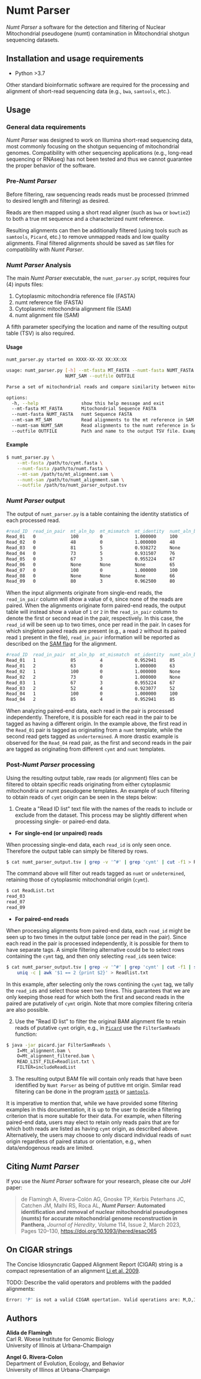 # Numt Parser

*Numt Parser* a software for the detection and filtering of Nuclear Mitochondrial pseudogene (numt) contamination in Mitochondrial shotgun sequencing datasets.

## Installation and usage requirements

* Python >3.7

Other standard bioinformatic software are required for the processing and alignment of short-read sequencing data (e.g., `bwa`, `samtools`, etc.).

## Usage

### General data requirements

*Numt Parser* was designed to work on Illumina short-read sequencing data, most commonly focusing on the shotgun sequencing of mitochondrial genomes. Compatibility with other sequencing applications (e.g., long-read sequencing or RNAseq) has not been tested and thus we cannot guarantee the proper behavior of the software.

### Pre-*Numt Parser*

Before filtering, raw sequencing reads reads must be processed (trimmed to desired length and filtering) as desired.

Reads are then mapped using a short read aligner (such as `bwa` or `bowtie2`) to both a true mt sequence and a characterized numt reference.

Resulting alignments can then be additionally filtered (using tools such as `samtools`, `Picard`, etc.) to remove unmapped reads and low quality alignments. Final filtered alignments should be saved as `SAM` files for compatibility with *Numt Parser*.

### *Numt Parser* Analysis

The main *Numt Parser* executable, the `numt_parser.py` script, requires four (4) inputs files:

1. Cytoplasmic mitochondria reference file (FASTA)
2. numt reference file (FASTA)
3. Cytoplasmic mitochondria alignment file (SAM)
4. numt alignment file (SAM)

A fifth parameter specifying the location and name of the resulting output table (TSV) is also required.

#### Usage

```sh
numt_parser.py started on XXXX-XX-XX XX:XX:XX

usage: numt_parser.py [-h] --mt-fasta MT_FASTA --numt-fasta NUMT_FASTA --mt-sam MT_SAM --numt-sam
                      NUMT_SAM --outfile OUTFILE

Parse a set of mitochondrial reads and compare similarity between mitochondrial and NUMT references.

options:
  -h, --help                show this help message and exit
  --mt-fasta MT_FASTA       Mitochondrial Sequence FASTA
  --numt-fasta NUMT_FASTA   numt Sequence FASTA
  --mt-sam MT_SAM           Read alignments to the mt reference in SAM format
  --numt-sam NUMT_SAM       Read alignments to the numt reference in SAM format
  --outfile OUTFILE         Path and name to the output TSV file. Example: ./<sample_id>.tsv
```

#### Example

```sh
$ numt_parser.py \
    --mt-fasta /path/to/cymt.fasta \
    --numt-fasta /path/to/numt.fasta \
    --mt-sam /path/to/mt_alignment.sam \
    --numt-sam /path/to/numt_alignment.sam \
    --outfile /path/to/numt_parser_output.tsv
```

### *Numt Parser* output

The output of `numt_parser.py` is a table containing the identity statistics of each processed read.

```sh
#read_ID  read_in_pair  mt_aln_bp  mt_mismatch  mt_identity  numt_aln_bp  numt_mismatch  numt_identity  candidate
Read_01   0             100        0            1.000000     100          0              1.000000       undetermined
Read_02   0             48         0            1.000000     48           0              1.000000       undetermined
Read_03   0             81         5            0.938272     None         None           None           cymt
Read_04   0             73         5            0.931507     76           1              0.986842       numt
Read_05   0             67         3            0.955224     67           0              1.000000       numt
Read_06   0             None       None         None         65           0              1.000000       numt
Read_07   0             100        0            1.000000     100          6              0.940000       cymt
Read_08   0             None       None         None         66           0              1.000000       numt
Read_09   0             80         3            0.962500     80           4              0.950000       cymt
```

When the input alignments originate from single-end reads, the `read_in_pair` column will show a value of `0`, since none of the reads are paired. When the alignments originate form paired-end reads, the output table will instead show a value of `1` or `2` in the `read_in_pair` column to denote the first or second read in the pair, respectively. In this case, the `read_id` will be seen up to two times, once per read in the pair. In cases for which singleton paired reads are present (e.g., a read `2` without its paired read `1` present in the file), `read_in_pair` information will be reported as described on the [SAM flag](https://broadinstitute.github.io/picard/explain-flags.html) for the alignment.

```sh
#read_ID  read_in_pair  mt_aln_bp  mt_mismatch  mt_identity  numt_aln_bp  numt_mismatch  numt_identity  candidate
Read_01   1             85         4            0.952941     85           0              1.000000       numt
Read_01   2             63         0            1.000000     63           0              1.000000       undetermined
Read_02   1             100        0            1.000000     None         None           None           cymt
Read_02   2             73         0            1.000000     None         None           None           cymt
Read_03   1             67         3            0.955224     67           0              1.000000       numt
Read_03   2             52         4            0.923077     52           0              1.000000       numt
Read_04   1             100        0            1.000000     100          6              0.940000       cymt
Read_04   2             85         4            0.952941     85           0              1.000000       numt
```

When analyzing paired-end data, each read in the pair is processed independently. Therefore, it is possible for each read in the pair to be tagged as having a different origin. In the example above, the first read in the `Read_01` pair is tagged as originating from a `numt` template, while the second read gets tagged as `undertermined`. A more drastic example is observed for the `Read_04` read pair, as the first and second reads in the pair are tagged as originating from different `cymt` and `numt` templates.

### Post-*Numt Parser* processing

Using the resulting output table, raw reads (or alignment) files can be filtered to obtain specific reads originating from either cytoplasmic mitochondria or numt pseudogene templates. An example of such filtering to obtain reads of `cymt` origin can be seen in the steps below:

1. Create a "Read ID list" text file with the names of the reads to include or exclude from the dataset. This process may be slightly different when processing single- or paired-end data.

* **For single-end (or unpaired) reads**

When processing single-end data, each `read_id` is only seen once. Therefore the output table can simply be filtered by rows.

```sh
$ cat numt_parser_output.tsv | grep -v '^#' | grep 'cymt' | cut -f1 > Readlist.txt
```

The command above will filter out reads tagged as `numt` or `undetermined`, retaining those of cytoplasmic mitochondrial origin (`cymt`).

```sh
$ cat ReadList.txt
read_03
read_07
read_09
```

* **For paired-end reads**

When processing alignments from paired-end data, each `read_id` might be seen up to two times in the output table (once per read in the pair). Since each read in the pair is processed independently, it is possible for them to have separate tags. A simple filtering alternative could be to select rows containing the `cymt` tag, and then only selecting `read_id`s seen twice:

```sh
$ cat numt_parser_output.tsv | grep -v '^#' | grep 'cymt' | cut -f1 | sort | \
    uniq -c | awk '$1 == 2 {print $2}' > Readlist.txt
```

In this example, after selecting only the rows contining the `cymt` tag, we tally the `read_id`s and select those seen two times. This guarantees that we are only keeping those read for which both the first and second reads in the paired are putatively of `cymt` origin. Note that more complex filtering criteria are also possible.

2. Use the "Read ID list" to filter the original BAM alignment file to retain reads of putative `cymt` origin, e.g., in [`Picard`](<https://github.com/broadinstitute/picard>) use the `FilterSamReads` function:

```sh
$ java -jar picard.jar FilterSamReads \
    I=Mt_alignment.bam \
    O=Mt_alignment_filtered.bam \
    READ_LIST_FILE=Readlist.txt \
    FILTER=includeReadList
 ```

3. The resulting output BAM file will contain only reads that have been identified by `Numt Parser` as being of putitive mt origin. Similar read filtering can be done in the program [`seqtk`](<https://github.com/lh3/seqtk>) or [`samtools`](<http://www.htslib.org/doc/samtools.html>).

It is imperative to mention that, while we have provided some filtering examples in this documentation, it is up to the user to decide a filtering criterion that is more suitable for their data. For example, when filtering paired-end data, users may elect to retain only reads pairs that are for which both reads are listed as having `cymt` origin, as described above. Alternatively, the users may choose to only discard individual reads of `numt` origin regardless of paired status or orientation, e.g., when data/endogenous reads are limited.

## Citing *Numt Parser*

If you use the *Numt Parser* software for your research, please cite our *JoH* paper:

> de Flamingh A, Rivera-Colón AG, Gnoske TP, Kerbis Peterhans JC, Catchen JM, Malhi RS, Roca AL, ***Numt Parser*: Automated identification and removal of nuclear mitochondrial pseudogenes (numts) for accurate mitochondrial genome reconstruction in Panthera**, *Journal of Heredity*, Volume 114, Issue 2, March 2023, Pages 120–130, <https://doi.org/10.1093/jhered/esac065>

## On CIGAR strings

The Concise Idiosyncratic Gapped Alignment Report (CIGAR) string is a compact representation of an alignment [Li et al. 2009](https://doi.org/10.1093/bioinformatics/btp352).

TODO: Describe the valid operators and problems with the padded alignments:

```sh
Error: 'P' is not a valid CIGAR opertation. Valid operations are: M,D,I,S,H. See README for more info.
```

## Authors

**Alida de Flamingh**  
Carl R. Woese Institute for Genomic Biology  
University of Illinois at Urbana-Champaign 

**Angel G. Rivera-Colon**  
Department of Evolution, Ecology, and Behavior  
University of Illinos at Urbana-Champaign
